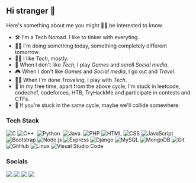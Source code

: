 ## Hi stranger 🐬
Here's something about me you might 🤷‍♂️ be interested to know.
- 🛠️ I'm a Tech Nomad. I like to tinker with everyting.
- 👷‍♂️ I'm doing something today, something completely different tomorrow.
- 👨‍💻 I like _Tech_, mostly.
- 📱 When I don't like _Tech_, I play _Games_ and scroll _Social media_.
- 🎮 When I don't like _Games_  and _Social media_, I go out and _Travel_.
- 👨‍💻 When I'm done _Traveling_, I play with _Tech_.
- 🚩 In my free time, apart from the above cycle, I'm stuck in leetcode, codechef, codeforces, HTB, TryHackMe and participate in contests and CTFs.
- 🤝 If you're stuck in the same cycle, maybe we'll collide somewhere.

###  Tech Stack
![C](https://img.shields.io/badge/-C-05122A?style=flat&logo=C&logoColor=A8B9CC)
![C++](https://img.shields.io/badge/-C++-05122A?style=flat&logo=C%2B%2B&logoColor=00599C)&nbsp;
![Python](https://img.shields.io/badge/-Python-05122A?style=flat&logo=python)&nbsp;
![Java](https://img.shields.io/badge/-Java-05122A?style=flat&logo=Java&logoColor=FFA518)&nbsp;
![PHP](https://img.shields.io/badge/-PHP-05122A?style=flat&logo=php)
![HTML](https://img.shields.io/badge/-HTML-05122A?style=flat&logo=HTML5)
![CSS](https://img.shields.io/badge/-CSS-05122A?style=flat&logo=CSS3&logoColor=1572B6)
![JavaScript](https://img.shields.io/badge/-JavaScript-05122A?style=flat&logo=javascript)
![Bootstrap](https://img.shields.io/badge/-Bootstrap-05122A?style=flat&logo=bootstrap&logoColor=563D7C)
![Node.js](https://img.shields.io/badge/-Node.js-05122A?style=flat&logo=node.js)
![Express](https://img.shields.io/badge/-Express-05122A?style=flat&logo=express)
![Django](https://img.shields.io/badge/-Django-05122A?style=flat&logo=django&logoColor=092E20)
![MySQL](https://img.shields.io/badge/-MySQL-05122A?style=flat&logo=mysql)
![MongoDB](https://img.shields.io/badge/-MongoDB-05122A?style=flat&logo=mongodb)
![Git](https://img.shields.io/badge/-Git-05122A?style=flat&logo=git)
![GitHub](https://img.shields.io/badge/-GitHub-05122A?style=flat&logo=github)
![Linux](https://img.shields.io/badge/-Linux-05122A?style=flat&logo=linux)
![Visual Studio Code](https://img.shields.io/badge/-Visual%20Studio%20Code-05122A?style=flat&logo=visual-studio-code&logoColor=007ACC)&nbsp;


### Socials
<a href="https://www.linkedin.com/in/ashblend17"><img src="https://img.shields.io/badge/-LinkedIn-05122A?style=flat&logo=LinkedIn"></a>
<a href="https://leetcode.com/u/methCook101/"><img src="https://img.shields.io/badge/-Leetcode-05122A?style=flat&logo=Leetcode"></a>
<a href="https://codeforces.com/profile/methCook101"><img src="https://img.shields.io/badge/-Codeforces-05122A?style=flat&logo=Codeforces"></a>
<a href="https://www.codechef.com/users/ashblend17"><img src="https://img.shields.io/badge/-Codechef-05122A?style=flat&logo=codechef"></a>





